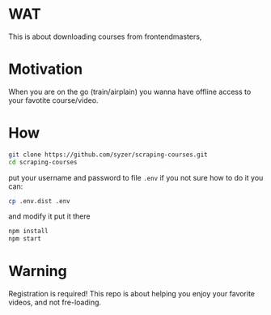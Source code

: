 # WAT
This is about downloading courses from frontendmasters,

# Motivation

When you are on the go (train/airplain) you wanna have offline access to your favotite course/video.


# How
```bash
git clone https://github.com/syzer/scraping-courses.git
cd scraping-courses
```
put your username and password to file `.env`
if you not sure how to do it you can:

```bash
cp .env.dist .env
```
and modify it put it there

```bash
npm install
npm start
```


# Warning
Registration is required!
This repo is about helping you enjoy your favorite videos, and not fre-loading.
